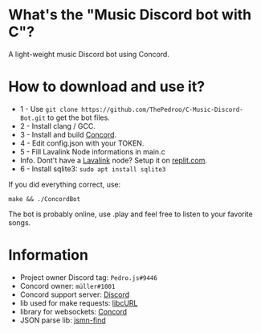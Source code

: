 # What's the "Music Discord bot with C"?

A light-weight music Discord bot using Concord.

# How to download and use it?

* 1 - Use `git clone https://github.com/ThePedroo/C-Music-Discord-Bot.git` to get the bot files.
* 2 - Install clang / GCC.
* 3 - Install and build [Concord](https://github.com/Cogmasters/concord).
* 4 - Edit config.json with your TOKEN.
* 5 - Fill Lavalink Node informations in main.c
* Info. Dont't have a [Lavalink](https://github.com/freyacodes/Lavalink) node? Setup it on [replit.com](https://replit.com/).
* 6 - Install sqlite3: `sudo apt install sqlite3`

If you did everything correct, use: 
```
make && ./ConcordBot
```

The bot is probably online, use .play <music> and feel free to listen to your favorite songs.
  
# Information
 
 * Project owner Discord tag: `Pedro.js#9446`
 * Concord owner: `müller#1001`
 * Concord support server: [Discord](https://discord.gg/YcaK3puy49)
 * lib used for make requests: [libcURL](https://curl.se/libcurl/c/)
 * library for websockets: [Concord](https://github.com/Cogmasters/concord)
 * JSON parse lib: [jsmn-find](https://github.com/lcsmuller/jsmn-find)
